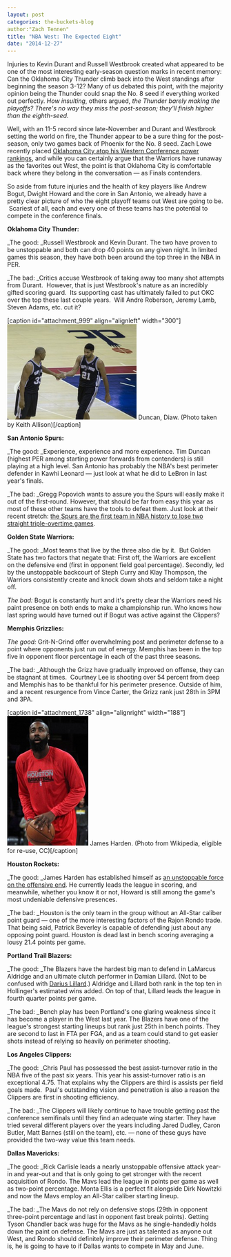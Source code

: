 ```yaml
---
layout: post
categories: the-buckets-blog
author:"Zach Tennen"
title: "NBA West: The Expected Eight"
date: "2014-12-27"
---
```


Injuries to Kevin Durant and Russell Westbrook created what appeared to be one of the most interesting early-season question marks in recent memory: Can the Oklahoma City Thunder climb back into the West standings after beginning the season 3-12? Many of us debated this point, with the majority opinion being the Thunder could snap the No. 8 seed if everything worked out perfectly. _How insulting_, others argued, _the Thunder barely making the playoffs? There's no way they miss the post-season; they'll finish higher than the eighth-seed._

Well, with an 11-5 record since late-November and Durant and Westbrook setting the world on fire, the Thunder appear to be a sure thing for the post-season, only two games back of Phoenix for the No. 8 seed. Zach Lowe recently placed [Oklahoma City atop his Western Conference power rankings](%20http://grantland.com/the-triangle/the-nbas-western-conference-power-rankings/), and while you can certainly argue that the Warriors have runaway as the favorites out West, the point is that Oklahoma City is comfortable back where they belong in the conversation — as Finals contenders.

So aside from future injuries and the health of key players like Andrew Bogut, Dwight Howard and the core in San Antonio, we already have a pretty clear picture of who the eight playoff teams out West are going to be.  Scariest of all, each and every one of these teams has the potential to compete in the conference finals.

**Oklahoma City Thunder:**

_The good: _Russell Westbrook and Kevin Durant. The two have proven to be unstoppable and both can drop 40 points on any given night. In limited games this season, they have both been around the top three in the NBA in PER.

_The bad: _Critics accuse Westbrook of taking away too many shot attempts from Durant.  However, that is just Westbrook's nature as an incredibly gifted scoring guard.  Its supporting cast has ultimately failed to put OKC over the top these last couple years.  Will Andre Roberson, Jeremy Lamb, Steven Adams, etc. cut it?

\[caption id="attachment\_999" align="alignleft" width="300"\][![Duncan, Diaw. (Photo taken by Keith Allison)](images/Duncan.Diaw_-300x221.jpg)](http://www.thehighscreen.com/wp-content/uploads/2014/10/Duncan.Diaw_-e1414351265598.jpg) Duncan, Diaw. (Photo taken by Keith Allison)\[/caption\]

**San Antonio Spurs:**

_The good: _Experience, experience and more experience. Tim Duncan (highest PER among starting power forwards from contenders) is still playing at a high level. San Antonio has probably the NBA's best perimeter defender in Kawhi Leonard — just look at what he did to LeBron in last year's finals.

_The bad: _Gregg Popovich wants to assure you the Spurs will easily make it out of the first-round. However, that should be far from easy this year as most of these other teams have the tools to defeat them. Just look at their recent stretch: [the Spurs are the first team in NBA history to lose two straight triple-overtime games](http://www.nytimes.com/2014/12/20/sports/basketball/nba-roundup.html?_r=0).

**Golden State Warriors:**

_The good: _Most teams that live by the three also die by it.  But Golden State has two factors that negate that: First off, the Warriors are excellent on the defensive end (first in opponent field goal percentage). Secondly, led by the unstoppable backcourt of Steph Curry and Klay Thompson, the Warriors consistently create and knock down shots and seldom take a night off.

_The bad:_ Bogut is constantly hurt and it's pretty clear the Warriors need his paint presence on both ends to make a championship run. Who knows how last spring would have turned out if Bogut was active against the Clippers?

**Memphis Grizzlies:**

_The good:_ Grit-N-Grind offer overwhelming post and perimeter defense to a point where opponents just run out of energy. Memphis has been in the top five in opponent floor percentage in each of the past three seasons.

_The bad: _Although the Grizz have gradually improved on offense, they can be stagnant at times.  Courtney Lee is shooting over 54 percent from deep and Memphis has to be thankful for his perimeter presence. Outside of him, and a recent resurgence from Vince Carter, the Grizz rank just 28th in 3PM and 3PA.

\[caption id="attachment\_1738" align="alignright" width="188"\][![James Harden. (Photo from Wikipedia, eligible for re-use, CC)](images/James_Harden_Rockets_cropped-188x300.jpg)](http://www.thehighscreen.com/wp-content/uploads/2014/11/James_Harden_Rockets_cropped-e1415654456893.jpg) James Harden. (Photo from Wikipedia, eligible for re-use, CC)\[/caption\]

**Houston Rockets:**

_The good: _James Harden has established himself as [an unstoppable force on the offensive end](http://www.thehighscreen.com/2014/12/giving-mvp-to-beard-james-harden/). He currently leads the league in scoring, and meanwhile, whether you know it or not, Howard is still among the game's most undeniable defensive presences.

_The bad: _Houston is the only team in the group without an All-Star caliber point guard — one of the more interesting factors of the Rajon Rondo trade. That being said, Patrick Beverley is capable of defending just about any opposing point guard. Houston is dead last in bench scoring averaging a lousy 21.4 points per game.

**Portland Trail Blazers:**

_The good: _The Blazers have the hardest big man to defend in LaMarcus Aldridge and an ultimate clutch performer in Damian Lillard. (Not to be confused with [Darius Lillard](http://ftw.usatoday.com/2014/12/state-farm-steph-curry-damian-lillard-sue-bird-john-stockton-chris-paul).) Aldridge and Lillard both rank in the top ten in Hollinger's estimated wins added. On top of that, Lillard leads the league in fourth quarter points per game.

_The bad: _Bench play has been Portland's one glaring weakness since it has become a player in the West last year. The Blazers have one of the league's strongest starting lineups but rank just 25th in bench points. They are second to last in FTA per FGA, and as a team could stand to get easier shots instead of relying so heavily on perimeter shooting.

**Los Angeles Clippers:**

_The good: _Chris Paul has possessed the best assist-turnover ratio in the NBA five of the past six years. This year his assist-turnover ratio is an exceptional 4.75. That explains why the Clippers are third is assists per field goals made.  Paul's outstanding vision and penetration is also a reason the Clippers are first in shooting efficiency.

_The bad: _The Clippers will likely continue to have trouble getting past the conference semifinals until they find an adequate wing starter. They have tried several different players over the years including Jared Dudley, Caron Butler, Matt Barnes (still on the team), etc. — none of these guys have provided the two-way value this team needs.

**Dallas Mavericks:**

_The good: _Rick Carlisle leads a nearly unstoppable offensive attack year-in and year-out and that is only going to get stronger with the recent acquisition of Rondo. The Mavs lead the league in points per game as well as two-point percentage. Monta Ellis is a perfect fit alongside Dirk Nowitzki and now the Mavs employ an All-Star caliber starting lineup.

_The bad: _The Mavs do not rely on defensive stops (29th in opponent three-point percentage and last in opponent fast break points). Getting Tyson Chandler back was huge for the Mavs as he single-handedly holds down the paint on defense. The Mavs are just as talented as anyone out West, and Rondo should definitely improve their perimeter defense. Thing is, he is going to have to if Dallas wants to compete in May and June.
